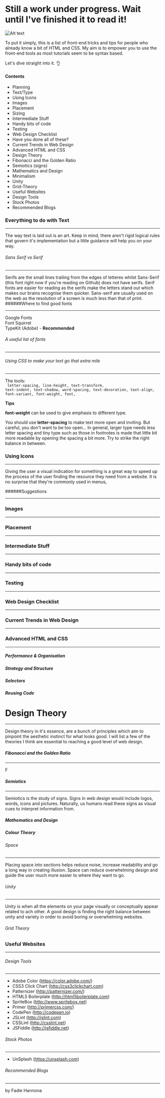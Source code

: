 # Still a work under progress. Wait until I've finished it to read it! 

![Alt text](https://raw.githubusercontent.com/fadieh/front_end_resources/master/frontendindex-01.png)

To put it simply, this is a list of front-end tricks and tips for people who already know a bit of HTML and CSS. My aim is to empower  you to use the front-end tools as most tutorials seem to be syntax based.

Let's dive straight into it. :ok_hand:

#### Contents

- Planning
- Text/Type
- Using Icons
- Images
- Placement
- Sizing
- Intermediate Stuff
- Handy bits of code
- Testing
- Web Design Checklist
 - Have you done all of these?
- Current Trends in Web Design
- Advanced HTML and CSS
- Design Theory
 - Fibonacci and the Golden Ratio
 - Semiotics (signs)
 - Mathematics and Design
 - Minimalism
 - Unity
 - Grid-Theory
- Useful Websites
 - Design Tools
 - Stock Photos
 - Recommended Blogs



### Everything to do with Text
___
The way text is laid out is an art. Keep in mind, there aren't rigid logical rules that govern it's implementation but a little guidance will help you on your way.
###### Sans Serif vs Serif
___
Serifs are the small lines trailing from the edges of letteres whilst Sans-Serif (this font right now if you're reading on Github) does not have serifs. Serif fonts are easier for reading as the serifs make the letters stand out which makes our brains recognise them quicker. Sans-serif are usually used on the web as the resolution of a screen is much less than that of print. 
######Where to find good fonts
___
Google Fonts<br>
Font Squirrel<br>
TypeKit (Adobe) - <b>Recommended</b>

###### A useful list of fonts
___


###### Using CSS to make your text go that extra mile
___
The tools:<br>
<code>
letter-spacing, line-height, text-transform, text-indent, text-shadow, word-spacing, text-decoration, text-align, font-variant, font-weight, font, 
</code>

<b>Tips</b>

<b>font-weight</b> can be used to give emphasis to different type. 

You should use <b>letter-spacing</b> to make text more open and inviting. But careful, you don't want to be too open... In general, larger type needs less letter spacing and tiny type such as those in footnotes is made that little bit more readable by opening the spacing a bit more. Try to strike the right balance in between.

### Using Icons
___
Giving the user a visual indication for something is a great way to speed up the process of the user finding the resource they need from a website. It is no surprise that they're commonly used in menus, 

######Suggestions
___


### Images
___

### Placement
___

### Intermediate Stuff
___
### Handy bits of code
___
### Testing
___
### Web Design Checklist
___
### Current Trends in Web Design
___

### Advanced HTML and CSS
___
##### Performance & Organisation

##### Strategy and Structure

##### Selectors

##### Reusing Code

# Design Theory
___
Design theory in it's essence, are a bunch of principles which aim to pinpoint the aesthetic instinct for what looks good. I will list a few of the theories I think are essential to reaching a good level of web design. 

##### Fibonacci and the Golden Ratio
___

F

##### Semiotics
___

Semiotics is the study of signs. Signs in web design would include logos, words, icons and pictures. Naturally, us humans read these signs as visual cues to interpret information from. 

##### Mathematics and Design

##### Colour Theory

###### Space
___
Placing space into sections helps reduce noise, increase readability and go a long way in creating illusion. Space can reduce overwhelming design and guide the user much more easier to where they want to go.

###### Unity
___
Unity is when all the elements on your page visually or conceptually appear related to ach other. A good design is finding the right balance between unity and variety in order to avoid boring or overwhelming websites.

###### Grid Theory

### Useful Websites
___

###### Design Tools
___

- Adobe Color (https://color.adobe.com/)
- CSS3 Click Chart (http://css3clickchart.com)
- Patternizer (http://patternizer.com/)
- HTML5 Boilerplate (http://html5boilerplate.com)
- SpriteBox (http://www.spritebox.net)
- Primer (http://primercss.com/)
- CodePen (http://codepen.io)
- JSLint (http://jslint.com)
- CSSLint (http://csslint.net)
- JSFiddle (http://jsfiddle.net)

###### Stock Photos
___
- UnSplash (https://unsplash.com)

###### Recommended Blogs
___

by Fadie Hannona